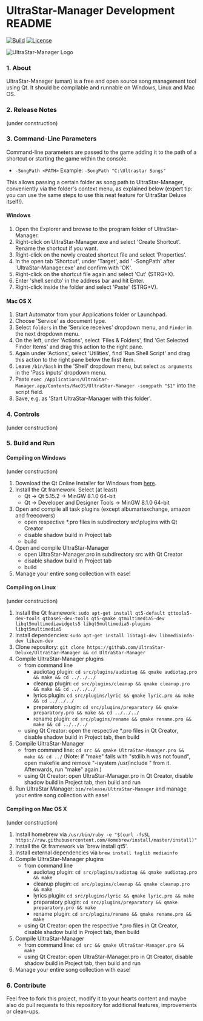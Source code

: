 # UltraStar-Manager Development README

[![Build](https://github.com/UltraStar-Deluxe/UltraStar-Manager/actions/workflows/main.yml/badge.svg)](https://github.com/UltraStar-Deluxe/UltraStar-Manager/actions/workflows/main.yml)
[![License](https://img.shields.io/badge/license-GPLv2-blue.svg)](LICENSE)

![UltraStar-Manager Logo](https://github.com/UltraStar-Deluxe/UltraStar-Manager/blob/master/src/resources/UltraStar-Manager128.png)


### 1. About
UltraStar-Manager (uman) is a free and open source song management tool using Qt. It should be compilable and runnable on Windows, Linux and Mac OS.

### 2. Release Notes
(under construction)

### 3. Command-Line Parameters
Command-line parameters are passed to the game adding it to the path of a shortcut or starting the game within the console.

- `-SongPath <PATH>`
  Example: `-SongPath "C:\Ultrastar Songs"`
    
This allows passing a certain folder as song path to UltraStar-Manager, conveniently via the folder's context menu, as explained below (expert tip: you can use the same steps to use this neat feature for UltraStar Deluxe itself!).
#### Windows

1. Open the Explorer and browse to the program folder of UltraStar-Manager.
2. Right-click on UltraStar-Manager.exe and select 'Create Shortcut'. Rename the shortcut if you want.
3. Right-click on the newly created shortcut file and select 'Properties'.
4. In the open tab 'Shortcut', under 'Target', add ' -SongPath' after 'UltraStar-Manager.exe' and confirm with 'OK'.
5. Right-click on the shortcut file again and select 'Cut' (STRG+X).
6. Enter 'shell:sendto' in the address bar and hit Enter.
7. Right-click inside the folder and select 'Paste' (STRG+V).

#### Mac OS X

1. Start Automator from your Applications folder or Launchpad.
2. Choose 'Service' as document type.
3. Select `folders` in the 'Service receives' dropdown menu, and `Finder` in the next dropdown menu.
4. On the left, under 'Actions', select 'Files & Folders', find 'Get Selected Finder Items' and drag this action to the right pane.
5. Again under 'Actions', select 'Utilities', find 'Run Shell Script' and drag this action to the right pane below the first item.
6. Leave `/bin/bash` in the 'Shell' dropdown menu, but select `as arguments` in the 'Pass inputs' dropdown menu.
7. Paste `exec /Applications/UltraStar-Manager.app/Contents/MacOS/UltraStar-Manager -songpath "$1"` into the script field.
8. Save, e.g. as 'Start UltraStar-Manager with this folder'.

### 4. Controls
(under construction)

### 5. Build and Run
#### Compiling on Windows
(under construction)

1. Download the Qt Online Installer for Windows from [here](http://download.qt.io/official_releases/online_installers/qt-unified-windows-x86-online.exe).
2. Install the Qt framework. 
   Select (at least)
   * Qt -> Qt 5.15.2 -> MinGW 8.1.0 64-bit
   * Qt -> Developer and Designer Tools -> MinGW 8.1.0 64-bit
3. Open and compile all task plugins (except albumartexchange, amazon and freecovers)
   * open respective *.pro files in subdirectory src\plugins with Qt Creator
   * disable shadow build in Project tab
   * build
4. Open and compile UltraStar-Manager
   * open UltraStar-Manager.pro in subdirectory src with Qt Creator
   * disable shadow build in Project tab
   * build
5. Manage your entire song collection with ease!

#### Compiling on Linux
(under construction)

1. Install the Qt framework: `sudo apt-get install qt5-default qttools5-dev-tools qtbase5-dev-tools qt5-qmake qtmultimedia5-dev libqt5multimediawidgets5 libqt5multimedia5-plugins libqt5multimedia5`
2. Install dependencies: `sudo apt-get install libtag1-dev libmediainfo-dev libzen-dev`
3. Clone repository: `git clone https://github.com/UltraStar-Deluxe/UltraStar-Manager && cd UltraStar-Manager`
4. Compile UltraStar-Manager plugins
   * from command line
     * audiotag plugin: `cd src/plugins/audiotag && qmake audiotag.pro && make && cd ../../../`
     * cleanup plugin: `cd src/plugins/cleanup && qmake cleanup.pro && make && cd ../../../`
     * lyrics plugin: `cd src/plugins/lyric && qmake lyric.pro && make && cd ../../../`
     * preparatory plugin: `cd src/plugins/preparatory && qmake preparatory.pro && make && cd ../../../`
     * rename plugin: `cd src/plugins/rename && qmake rename.pro && make && cd ../../../`
   * using Qt Creator: open the respective *.pro files in Qt Creator, disable shadow build in Project tab, then build   
5. Compile UltraStar-Manager
   * from command line: `cd src && qmake UltraStar-Manager.pro && make && cd ../` (Note: if "make" fails with "stdlib.h was not found", open makefile and remove "-isystem /usr/include " from it. Afterwards, run "make" again.)
   * using Qt Creator: open UltraStar-Manager.pro in Qt Creator, disable shadow build in Project tab, then build and run
6. Run UltraStar Manager: `bin/release/UltraStar-Manager` and manage your entire song collection with ease!

#### Compiling on Mac OS X
(under construction)

1. Install homebrew via `/usr/bin/ruby -e "$(curl -fsSL https://raw.githubusercontent.com/Homebrew/install/master/install)"`
2. Install the Qt framework via `brew install qt5'.
3. Install external dependencies via `brew install taglib mediainfo`
4. Compile UltraStar-Manager plugins
   * from command line
     * audiotag plugin: `cd src/plugins/audiotag && qmake audiotag.pro && make`
     * cleanup plugin: `cd src/plugins/cleanup && qmake cleanup.pro && make`
     * lyrics plugin: `cd src/plugins/lyric && qmake lyric.pro && make`
     * preparatory plugin: `cd src/plugins/preparatory && qmake preparatory.pro && make`
     * rename plugin: `cd src/plugins/rename && qmake rename.pro && make`
   * using Qt Creator: open the respective *.pro files in Qt Creator, disable shadow build in Project tab, then build
4. Compile UltraStar-Manager
   * from command line: `cd src && qmake UltraStar-Manager.pro && make` 
   * using Qt Creator: open UltraStar-Manager.pro in Qt Creator, disable shadow build in Project tab, then build and run
5. Manage your entire song collection with ease!

### 6. Contribute
Feel free to fork this project, modify it to your hearts content and maybe also do pull requests to this repository for additional features, improvements or clean-ups.
